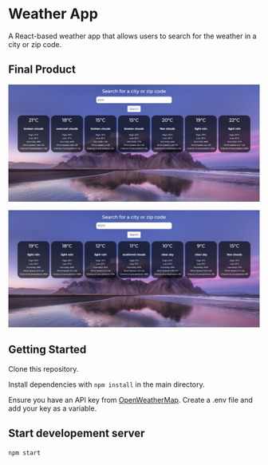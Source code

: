 # Weather App

A React-based weather app that allows users to search for the weather in a city or zip code.

## Final Product

!['city-search'](https://github.com/tandica/weather-app-react/blob/master/docs/weatherapp-react.png?raw=true)

!['zipcode-search'](https://github.com/tandica/weather-app-react/blob/master/docs/weatherapp-react2.png?raw=true)

## Getting Started

Clone this repository.

Install dependencies with `npm install` in the main directory.

Ensure you have an API key from [OpenWeatherMap](https://openweathermap.org/api). Create a .env file and add your key as a variable.

## Start developement server

`npm start`
